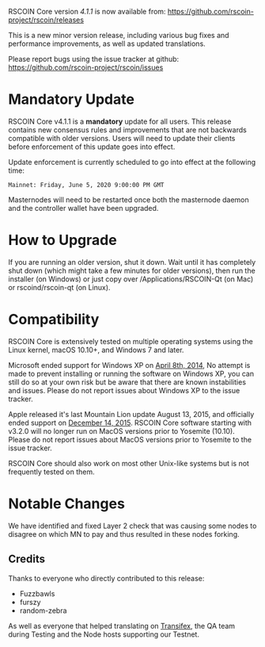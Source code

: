 RSCOIN Core version *4.1.1* is now available from:  <https://github.com/rscoin-project/rscoin/releases>

This is a new minor version release, including various bug fixes and performance improvements, as well as updated translations.

Please report bugs using the issue tracker at github: <https://github.com/rscoin-project/rscoin/issues>


Mandatory Update
==============

RSCOIN Core v4.1.1 is a **mandatory** update for all users. This release contains new consensus rules and improvements that are not backwards compatible with older versions. Users will need to update their clients before enforcement of this update goes into effect.

Update enforcement is currently scheduled to go into effect at the following time:

```
Mainnet: Friday, June 5, 2020 9:00:00 PM GMT
```

Masternodes will need to be restarted once both the masternode daemon and the controller wallet have been upgraded.

How to Upgrade
==============

If you are running an older version, shut it down. Wait until it has completely shut down (which might take a few minutes for older versions), then run the installer (on Windows) or just copy over /Applications/RSCOIN-Qt (on Mac) or rscoind/rscoin-qt (on Linux).


Compatibility
==============

RSCOIN Core is extensively tested on multiple operating systems using the Linux kernel, macOS 10.10+, and Windows 7 and later.

Microsoft ended support for Windows XP on [April 8th, 2014](https://www.microsoft.com/en-us/WindowsForBusiness/end-of-xp-support), No attempt is made to prevent installing or running the software on Windows XP, you can still do so at your own risk but be aware that there are known instabilities and issues. Please do not report issues about Windows XP to the issue tracker.

Apple released it's last Mountain Lion update August 13, 2015, and officially ended support on [December 14, 2015](http://news.fnal.gov/2015/10/mac-os-x-mountain-lion-10-8-end-of-life-december-14/). RSCOIN Core software starting with v3.2.0 will no longer run on MacOS versions prior to Yosemite (10.10). Please do not report issues about MacOS versions prior to Yosemite to the issue tracker.

RSCOIN Core should also work on most other Unix-like systems but is not frequently tested on them.


Notable Changes
==============

We have identified and fixed Layer 2 check that was causing some nodes to disagree on which MN to pay and thus resulted in these nodes forking.

## Credits

Thanks to everyone who directly contributed to this release:
- Fuzzbawls
- furszy
- random-zebra

As well as everyone that helped translating on [Transifex](https://www.transifex.com/projects/p/rscoin-project-translations/), the QA team during Testing and the Node hosts supporting our Testnet.

